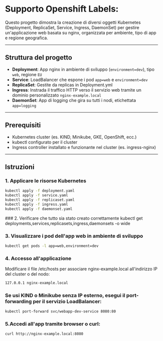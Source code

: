 # Supporto Openshift Labels:

Questo progetto dimostra la creazione di diversi oggetti Kubernetes (Deployment, ReplicaSet, Service, Ingress, DaemonSet) per gestire un'applicazione web basata su nginx, organizzata per ambiente, tipo di app e regione geografica.

---

## Struttura del progetto

- **Deployment**: App nginx in ambiente di sviluppo (`environment=dev`), tipo `web`, regione `EU`
- **Service**: LoadBalancer che espone i pod `app=web` e `environment=dev`
- **ReplicaSet**: Gestite da replicas in Deployment.yml
- **Ingress**: Instrada il traffico HTTP verso il servizio web tramite un dominio personalizzato `nginx-example.local`
- **DaemonSet**: App di logging che gira su tutti i nodi, etichettata `app=logging`

---

## Prerequisiti

- Kubernetes cluster (es. KIND, Minikube, GKE, OpenShift, ecc.)
- kubectl configurato per il cluster
- Ingress controller installato e funzionante nel cluster (es. ingress-nginx)

---

## Istruzioni

### 1. Applicare le risorse Kubernetes

```bash
kubectl apply -f deployment.yaml
kubectl apply -f service.yaml
kubectl apply -f replicaset.yaml
kubectl apply -f ingress.yaml
kubectl apply -f daemonset.yaml
```
### 2. Verificare che tutto sia stato creato correttamente
kubectl get deployments,services,replicasets,ingress,daemonsets -o wide
### 3. Visualizzare i pod dell'app web in ambiente di sviluppo
```bash
kubectl get pods -l app=web,environment=dev
```
### 4. Accesso all'applicazione
Modificare il file /etc/hosts per associare nginx-example.local all'indirizzo IP del cluster o del nodo:
```bash 
127.0.0.1 nginx-example.local
```
### Se usi KIND o Minikube senza IP esterno, esegui il port-forwarding per il servizio LoadBalancer:
```bash
kubectl port-forward svc/webapp-dev-service 8080:80
```
### 5.Accedi all'app tramite browser o curl:
```bash
curl http://nginx-example.local:8080
```
